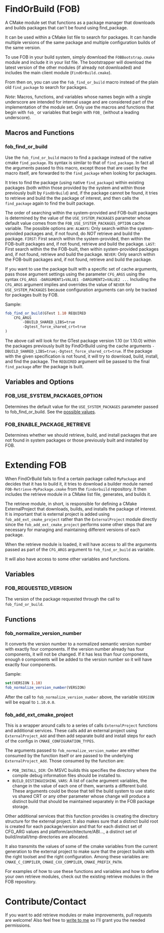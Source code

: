 # FindOrBuild (FOB)
A CMake module set that functions as a package manager that downloads and 
builds packages that can't be found using find_package.

It can be used within a CMake list file to search for packages. It can handle 
multiple versions of the same package and multiple configuration builds of the 
same version.

To use FOB in your build system, simply download the `FOBBootstrap.cmake` module 
and include it in your list file. The bootstrapper will download the latest
version of the other modules (if already not downloaded) and includes the
main client module (`FindOrBuild.cmake`).

From then on, you can use the `fob_find_or_build` macro instead of the plain 
old `find_package` to search for packages.

_Note_: Macros, functions, and variables whose names begin with a single
underscore are intended for internal usage and are considered part of the 
implementation of the module set. Only use the macros and
functions that begin with `fob_` or variables that begin with `FOB_` (without a
leading underscore).

## Macros and Functions

### fob_find_or_build
Use the `fob_find_or_build` macro to find a package instead of the native 
cmake `find_package`.
Its syntax is similar to that of `find_package`. In fact all the arguments 
passed to this macro, except those that are used by the macro itself, are
forwarded to the `find_package` when looking for packages.

It tries to find the package (using native `find_package`) within existing 
packages (both within those provided by the system and within those
previously built by `FindOrBuild`) and, if the package cannot be found,
it tries to retrieve and build the the package of interest, and then calls 
the `find_package` again to find the built package.

The order of searching within the system-provided and FOB-built packages
is determined by the value of the `USE_SYSTEM_PACKAGES` parameter whose default
value comes from the `FOB_USE_SYSTEM_PACKAGES_OPTION` cache variable.
<A NAME="FOB_USE_SYSTEM_PACKAGES_OPTIONS">
The possible options are:
  `ALWAYS`: Only search within the system-provided packages and, if not found,
      do _NOT_ retrieve and build the package.
  `FIRST`: First search within the system-provided, then within the FOB-built
      packages and, if not found, retrieve and build the package.
  `LAST`: First search within the the FOB-built, then within system-provided
      packages and, if not found, retrieve and build the package.
  `NEVER`: Only search within the FOB-built packages and, if not found,
      retrieve and build the package.

If you want to use the package built with a specific set of cache arguments,
pass those argument settings using the parameter `CFG_ARGS`
using the syntax `CFG_ARGS -DARGUMENT1=VALUE1 -DARGUMENT2=VALUE2 ...`
Including the `CFG_ARGS` argument implies and overrides the value of `NEVER` for 
`USE_SYSTEM_PACKAGES` because configuration arguments can only be tracked for 
packages built by FOB.

Sample:
```cmake
fob_find_or_build(GTest 1.10 REQUIRED
    CFG_ARGS
        -DBUILD_SHARED_LIBS=true
        -Dgtest_force_shared_crt=true
)
```

The above call will look for the GTest package version 1.10 (or 1.10.0) 
within the packages previously built by FindOrBuild using the 
cache arguments `-DBUILD_SHARED_LIBS=true;-Dgtest_force_shared_crt=true`.
If the package with the given specification is not found, it will try to 
download, build, install, and find the package. The `REQUIRED` argument will be 
passed to the final `find_package` after the package is built.

## Variables and Options

### FOB_USE_SYSTEM_PACKAGES_OPTION
Determines the default value for the `USE_SYSTEM_PACKAGES` parameter passed 
to fob_find_or_build.
See the [possible values](#FOB_USE_SYSTEM_PACKAGES_OPTIONS).

### FOB_ENABLE_PACKAGE_RETRIEVE
Determines whether we should retrieve, build, and install packages that 
are not found in system packages or those previously built and installed by FOB.

# Extending FOB
When FindOrBuild fails to find a certain package called `MyPackage` and decides 
that it has to build it, it tries to download a builder module named 
`FOB-Retrieve-MyPackage.cmake` from the `findorbuild` repository. It then
includes the retrieve module in a CMake list file, generates, and builds it.

The retrieve module, in short, is responsible for defining a CMake 
ExternalProject that downloads, builds, and installs the package of interest.
It is important that is external project is added using 
`fob_add_ext_cmake_project` rather than the `ExternalProject` module directly 
since the `fob_add_ext_cmake_project` performs some other steps that are 
necessary for managing and maintaining different versions of each package.

When the retrieve module is loaded, it will have access to all the arguments
passed as part of the `CFG_ARGS` argument to `fob_find_or_build` as 
variable. 

It will also have access to some other variables and functions.

## Variables

### FOB_REQUESTED_VERSION
The version of the package requested through the call to `fob_find_or_build`.

## Functions

### fob_normalize_version_number
It converts the version number to a normalized semantic version number with
exactly four components. If the version number already has four components,
it will not be changed. If it has less than four components, enough `0` 
components will be added to the version number so it will have exactly four
components.

Sample:
```cmake
set(VERSION 1.10)
fob_normalize_version_number(VERSION)
```
After the call to `fob_normalize_version_number` above, the variable `VERSION`
will be equal to `1.10.0.0`.

### fob_add_ext_cmake_project
This is a wrapper around calls to a series of calls `ExternalProject` 
functions and additional services. These calls add an external project using 
`ExternalProject_Add` and then add separate build and install steps for each
of the configs in `CMAKE_CONFIGURATION_TYPES`.

The arguments passed to `fob_normalize_version_number` are either consumed by 
the function itself or are passed to the underlying `ExternalProject_Add`. 
Those consumed by the function are:

- `PDB_INSTALL_DIR`: On MSVC builds this specifies the directory where the
compile debug information files should be installed to.
- `BUILD_DISTINGUISHING_VARS`: A list of cache argument variables, the change 
in the value of each one of them, warrants a different build. These arguments
could be those that tell the build system to use static vs shared CRT or 
any other parameter whose change will produce a distinct build that should 
be maintained separately in the FOB package storage.

Other additional services that this function provides is creating the 
directory structure for the external project. It also makes sure that a 
distinct build root is created for each package/version and that for each
distinct set of CFG_ARG values and platform/architecture/ABI..., a distinct 
set of build/install/tmp directories are allocated.

It also transmits the values of some of the cmake variables from the current 
generation to the external project to make sure that the project builds with 
the right toolset and the right configuration. Among these variables are:
`CMAKE_C_COMPILER`, `CMAKE_CXX_COMPILER`, `CMAKE_PREFIX_PATH`.

For examples of how to use these functions and variables and how to define 
your own retrieve modules, check out the existing retrieve modules in 
the FOB repository.

# Contribute/Contact
If you want to add retrieve modules or make improvements, pull requests are 
welcome! Also feel free to [write to me](maitlo:misoboute@gmail.com) so I'll 
grant you the needed permissions.
